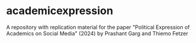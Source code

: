 # academicexpression
A repository with replication material for the paper "Political Expression of Academics on Social Media" (2024) by Prashant Garg and Thiemo Fetzer
